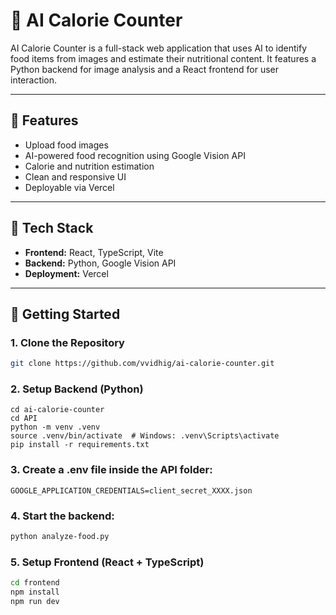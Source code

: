 # 🥗 AI Calorie Counter

AI Calorie Counter is a full-stack web application that uses AI to identify food items from images and estimate their nutritional content. It features a Python backend for image analysis and a React frontend for user interaction.

---

## 📸 Features

- Upload food images
- AI-powered food recognition using Google Vision API
- Calorie and nutrition estimation
- Clean and responsive UI
- Deployable via Vercel

---

## 🧰 Tech Stack

- **Frontend:** React, TypeScript, Vite
- **Backend:** Python, Google Vision API
- **Deployment:** Vercel

---

## 🚀 Getting Started

### 1. Clone the Repository

```bash
git clone https://github.com/vvidhig/ai-calorie-counter.git
```

### 2. Setup Backend (Python)
```
cd ai-calorie-counter
cd API
python -m venv .venv
source .venv/bin/activate  # Windows: .venv\Scripts\activate
pip install -r requirements.txt
```

### 3. Create a .env file inside the API folder:
```
GOOGLE_APPLICATION_CREDENTIALS=client_secret_XXXX.json
```

### 4. Start the backend:

```bash
python analyze-food.py
```

 ### 5. Setup Frontend (React + TypeScript)
 ```bash
cd frontend
npm install
npm run dev
```


